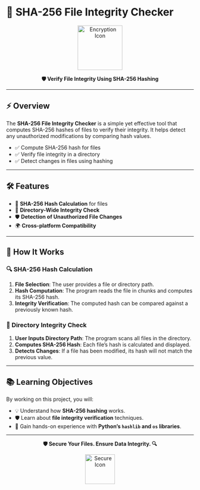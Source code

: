 # 🔐 SHA-256 File Integrity Checker

<p align="center">
  <img src="https://cdn-icons-png.flaticon.com/512/2917/2917995.png" alt="Encryption Icon" width="120">
</p>

<p align="center">
  <strong>🛡 Verify File Integrity Using SHA-256 Hashing</strong>
</p>

---

## ⚡ Overview

The **SHA-256 File Integrity Checker** is a simple yet effective tool that computes SHA-256 hashes of files to verify their integrity. It helps detect any unauthorized modifications by comparing hash values.

- ✅ Compute SHA-256 hash for files
- ✅ Verify file integrity in a directory
- ✅ Detect changes in files using hashing

---

## 🛠 Features

- 🔑 **SHA-256 Hash Calculation** for files
- 📂 **Directory-Wide Integrity Check**
- 🛡 **Detection of Unauthorized File Changes**
- 🌍 **Cross-platform Compatibility**

---

## 🧩 How It Works

### 🔍 SHA-256 Hash Calculation

1. **File Selection**: The user provides a file or directory path.
2. **Hash Computation**: The program reads the file in chunks and computes its SHA-256 hash.
3. **Integrity Verification**: The computed hash can be compared against a previously known hash.

### 📂 Directory Integrity Check

1. **User Inputs Directory Path**: The program scans all files in the directory.
2. **Computes SHA-256 Hash**: Each file’s hash is calculated and displayed.
3. **Detects Changes**: If a file has been modified, its hash will not match the previous value.

---

## 📚 Learning Objectives

By working on this project, you will:

- 💡 Understand how **SHA-256 hashing** works.
- 🛡 Learn about **file integrity verification** techniques.
- 🔐 Gain hands-on experience with **Python’s `hashlib` and `os` libraries**.

---

<p align="center">
  <strong>🛡 Secure Your Files. Ensure Data Integrity. 🔍</strong>
</p>

<p align="center">
  <img src="https://github.com/user-attachments/assets/d3c233dd-d5e5-4658-b7e8-4853df06eaf5" alt="Secure Icon" width="80">
</p>

